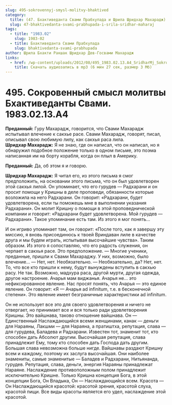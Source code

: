 ```yaml
---
slug: 495-sokrovennyj-smysl-molitvy-bhaktived
category:
  title: (47. Бхактиведанта Свами Прабхупада и Шрила Шридхар Махарадж)
  slug: 47-bhaktivedanta-svami-prabhupada-i-srila-sridhar-maharaj
tags:
  - title: "1983.02"
    slug: 1983-02
  - title: Бхактиведанта Свами Прабхупада
    slug: bhaktivedanta-svami-prabhupada
author: Шрила Бхакти Ракшак Шридхар Дев-Госвами Махарадж
links:
  - href: /wp-content/uploads/2012/08/495_1983.02.13.A4_SridharMj_Sokrovenniy_smysl_molitvy_Bhaktivedanty_Svami.mp3
    title: Скачать аудиозапись в mp3 (6 мин 27 сек, размер 3 Мб)
---
```


# 495. Сокровенный смысл молитвы Бхактиведанты Свами. 1983.02.13.A4

**Преданный:** Гуру Махарадж, говорится, что Свами Махарадж испытывал влечение к сакхье расе. Свами Махарадж, говорят, писал, описывал свою любимую лилу, как сакхья раса лила.\
**Шридхар Махарадж:** Я не знаю, где он написал, что он написал, но я обнаружил подобное положение только в одном письме, это поэма написанная им на борту корабля, когда он плыл в Америку.

**Преданный:** Да, об этом я и говорю.

**Шридхар Махарадж:** Я читал его, из этого письма я смог предположить, на основании этого письма, что он был удовлетворен этой сакхья лилой. Он упоминает, что его гурудев — Радхарани и он просит помощи у Кришны в деле проповеди, обязанности которые возложила на него Радхарани. Он говорит: «Радхарани, будет удовлетворена, если ты поможешь мне в выполнении указания Радхарани». Он молит Кришну о помощи в этой проповеднической компании и говорит: «Радхарани будет удовлетворена. Мой гурудев — Радхарани». Такое упоминание есть там. Из этого я мог понять…

И он игриво упоминает там, он говорит: «После того, как я завершу эту миссию, я вновь присоединюсь к твоей Вриндаван лиле в качестве друга и мы будем играть, испытывая высочайшие чувства». Таким образом. Из этого я сопоставляю, что его радость служения, он черпает в сакхья расе. Это предположение. — Многие ученики, преданные, пришли к Свами Махараджу. У них, возможно, было влечение… — Нет, нет. Необязательно. — Необязательно, да? Нет, нет. То, что все кто пришли к нему, будут вынуждены вступить в сакхью расу. Не так. Возможно, мадхура раса, другой мурти, другая одежда, другое настроение. Ачарья мам виджанья. Ачарья не… это нефиксированное явление. Нас просят понять, что Ачарья — это единое явление. Он говорит: «Я — Ачарья ad infinitum, т.е. в бесконечной степени». Это явление имеет безграничные характеристики ad infinitum.

Он не использует все это для своего удовлетворения и ничего не отвергает, но принимает все и вся только ради удовлетворения Кришны. Это вайшнава, таково отношение вайшнава. Он — Единственный Наслаждающийся всеми женщинами, канак — деньги для Нараяны, Лакшми — для Нараяна, а пратиштха, репутация, слава — для гурудева, Баладева и Радхарани. Известен тот, знаменит тот, кто способен дать Абсолют другим. Высочайшая репутация, слава принадлежит Ему, тому кто способен дать Господа дать другим. Большая слава невозможна больше нигде. Вайшнавы раздают Кришну всем и каждому, поэтому их заслуга высочайшая. Они наиболее знамениты, самые знаменитые — Баладев и Радхарани, Нитьянанда, гурудев. Репутация, слава, деньги, энергия Нараяны принадлежат Нараяне. Наслаждение противоположным полом принадлежит исключительно Кришне. Только Кришна концепция Бога, в этой концепции Бога, Он Владыка, Он — Наслаждающийся всем. Красота — Он Наслаждающийся красотой: красотой зрения, красотой слуха, красотой пищи. Все виды красоты является его удел, наслаждение этой красотой.

